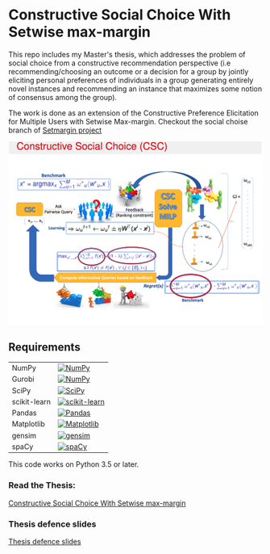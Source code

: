 # Constructive Social Choice With Setwise max-margin
This repo includes my Master's thesis, which addresses the problem of social choice from a constructive recommendation perspective (i.e recommending/choosing an outcome or a decision for a group by jointly eliciting
personal preferences of individuals in a group generating entirely novel instances and recommending an instance that maximizes some notion of consensus among the group).

The work is done as an extension of the Constructive Preference Elicitation for Multiple Users with Setwise Max-margin. Checkout the social choise branch of [Setmargin project](https://github.com/stefanoteso/musm-adt17/tree/socialchoice)


<p align="center">
<img width="1000"  src="/logs/Master1.png"/> 
</p>

## Requirements

<table>
<tr>
  <td>NumPy</td>
  <td>
    <a href="https://www.numpy.org/">
    <img src="https://img.shields.io/badge/NumPy-v1.19.1-green" alt="NumPy" />
    </a>
  </td>
</tr>

<tr>
  <td>Gurobi</td>
  <td>
    <a href="https://www.gurobi.com/">
    <img src="https://img.shields.io/badge/Gurobi-v9.0-red" alt="NumPy" />
    </a>
  </td>
</tr>

<tr>
  <td>SciPy</td>
  <td>
    <a href="https://www.scipy.org/">
    <img src="https://img.shields.io/badge/SciPy-v1.5.2-blue" alt="SciPy" />
    </a>
  </td>
</tr>
<tr>
  <td>scikit-learn</td>
  <td>
    <a href="scikit-learn.org/">
    <img src="https://img.shields.io/badge/scikit--learn-v0.23.2-blueviolet" alt="scikit-learn" />
    </a>
</td>
</tr>
<tr>
  <td>Pandas</td>
  <td>
    <a href="pandas.pydata.org/">
    <img src="https://img.shields.io/badge/pandas-v1.1.1-blue" alt="Pandas" />
    </a>
  </td>
</tr>
<tr>
  <td>Matplotlib</td>
  <td>
    <a href="https://matplotlib.org/">
    <img src="https://img.shields.io/badge/Matplotlib-v3.3.1-orange" alt="Matplotlib" />
    </a>
  </td>
</tr>
<tr>
	<td>gensim</td>
	<td>
		<a href="https://radimrehurek.com/gensim/">
		<img src="https://img.shields.io/badge/gensim-v3.8.3-blue"  alt="gensim" />
	</a>
	</td>
</tr>
<tr>
	<td>spaCy</td>
	<td>
		<a href="https://spacy.io/usage">
		<img src="https://img.shields.io/badge/spaCy-v2.3.2-ff69b4"  alt="spaCy" />
	</a>
	</td>
</tr>
</table>

This code  works on Python 3.5 or later.

### Read the Thesis:

[Constructive Social Choice With Setwise max-margin](https://drive.google.com/file/d/1JOP9ZnPhagiZuhJM86x0F7Q2GfhjpoSY/view?usp=sharing)

### Thesis defence slides

[Thesis defence slides](https://github.com/Bekyilma/Master_Thesis/blob/master/Defense%20slides/Thesis_defence%20slides.pdf)

